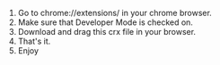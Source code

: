 1. Go to chrome://extensions/ in your chrome browser.
2. Make sure that Developer Mode is checked on.
3. Download and drag this crx file in your browser.
4. That's it.
5. Enjoy